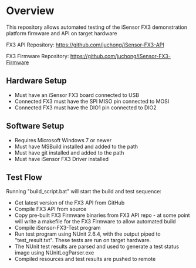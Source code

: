 # Overview

This repository allows automated testing of the iSensor FX3 demonstration platform firmware and API on target hardware

FX3 API Repository: https://github.com/juchong/iSensor-FX3-API

FX3 Firmware Repository: https://github.com/juchong/iSensor-FX3-Firmware

## Hardware Setup

* Must have an iSensor FX3 board connected to USB
* Connected FX3 must have the SPI MISO pin connected to MOSI
* Connected FX3 must have the DIO1 pin connected to DIO2

## Software Setup

* Requires Microsoft Windows 7 or newer
* Must have MSBuild installed and added to the path
* Must have git installed and added to the path
* Must have iSensor FX3 Driver installed

## Test Flow

Running "build_script.bat" will start the build and test sequence:
* Get latest version of the FX3 API from GitHub
* Compile FX3 API from source
* Copy pre-built FX3 Firmware binaries from FX3 API repo - at some point will write a makefile for the FX3 Firmware to allow automated build
* Compile iSensor-FX3-Test program
* Run test program using NUnit 2.6.4, with the output piped to "test_result.txt". These tests are run on target hardware.
* The NUnit test results are parsed and used to generate a test status image using NUnitLogParser.exe
* Compiled resources and test results are pushed to remote 